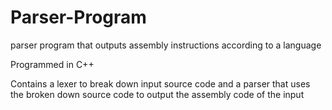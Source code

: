 # Parser-Program
parser program that outputs assembly instructions according to a language

Programmed in C++

Contains a lexer to break down input source code and a parser that uses the broken down source code to output the assembly code of the input
